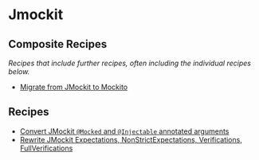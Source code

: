 # Jmockit

## Composite Recipes

_Recipes that include further recipes, often including the individual recipes below._

* [Migrate from JMockit to Mockito](./jmockittomockito.md)

## Recipes

* [Convert JMockit `@Mocked` and `@Injectable` annotated arguments](./jmockitannotatedargumenttomockito.md)
* [Rewrite JMockit Expectations, NonStrictExpectations, Verifications, FullVerifications](./jmockitblocktomockito.md)



